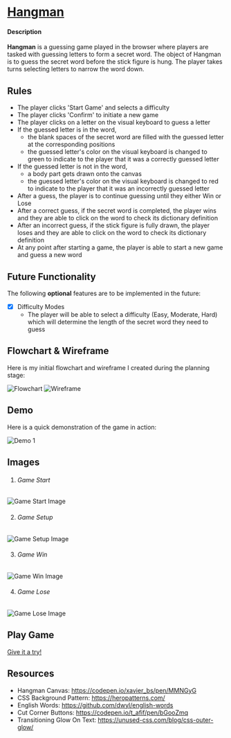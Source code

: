 # [Hangman](https://bryandevelops.github.io/Hangman/)

#### Description
**Hangman** is a guessing game played in the browser where players are tasked with guessing letters to form a secret word. The object of Hangman is to guess the secret word before the stick figure is hung. The player takes turns selecting letters to narrow the word down.

## Rules
- The player clicks 'Start Game' and selects a difficulty
- The player clicks 'Confirm' to initiate a new game
- The player clicks on a letter on the visual keyboard to guess a letter
- If the guessed letter is in the word,
  - the blank spaces of the secret word are filled with the guessed letter at the corresponding positions
  - the guessed letter's color on the visual keyboard is changed to green to indicate to the player that it was a correctly guessed letter
- If the guessed letter is not in the word,
  - a body part gets drawn onto the canvas
  - the guessed letter's color on the visual keyboard is changed to red to indicate to the player that it was an incorrectly guessed letter
- After a guess, the player is to continue guessing until they either Win or Lose
- After a correct guess, if the secret word is completed, the player wins and they are able to click on the word to check its dictionary definition
- After an incorrect guess, if the stick figure is fully drawn, the player loses and they are able to click on the word to check its dictionary definition
- At any point after starting a game, the player is able to start a new game and guess a new word

## Future Functionality

The following **optional** features are to be implemented in the future:

- [x] Difficulty Modes
  - The player will be able to select a difficulty (Easy, Moderate, Hard) which will determine the length of the secret word they need to guess

## Flowchart & Wireframe

Here is my initial flowchart and wireframe I created during the planning stage:

![Flowchart](assets/projectFlowchart.png)
![Wireframe](assets/projectWireframe.jpeg)

## Demo

Here is a quick demonstration of the game in action:

![Demo 1](assets/game-demo.gif)

## Images

1. ###### Game Start

![Game Start Image](assets/game-start.png)

2. ###### Game Setup

![Game Setup Image](assets/game-setup.png)

3. ###### Game Win

![Game Win Image](assets/game-win.png)

4. ###### Game Lose

![Game Lose Image](assets/game-lose.png)

## Play Game

[Give it a try!](https://bryandevelops.github.io/Hangman/)

## Resources

- Hangman Canvas: https://codepen.io/xavier_bs/pen/MMNGyG
- CSS Background Pattern: https://heropatterns.com/
- English Words: https://github.com/dwyl/english-words
- Cut Corner Buttons: https://codepen.io/t_afif/pen/bGooZmq
- Transitioning Glow On Text: https://unused-css.com/blog/css-outer-glow/